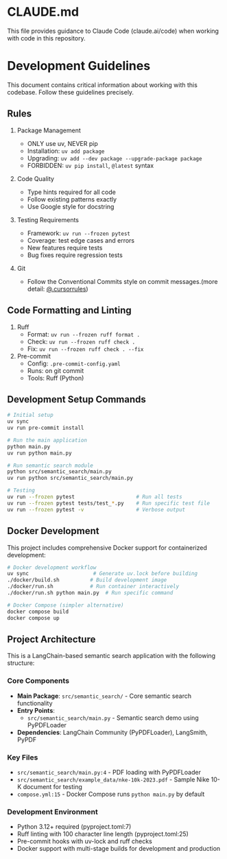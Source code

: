 # CLAUDE.md

This file provides guidance to Claude Code (claude.ai/code) when working with code in this repository.

# Development Guidelines

This document contains critical information about working with this codebase.
Follow these guidelines precisely.

## Rules

1. Package Management
   - ONLY use uv, NEVER pip
   - Installation: `uv add package`
   - Upgrading: `uv add --dev package --upgrade-package package`
   - FORBIDDEN: `uv pip install`, `@latest` syntax

2. Code Quality
   - Type hints required for all code
   - Follow existing patterns exactly
   - Use Google style for docstring

3. Testing Requirements
   - Framework: `uv run --frozen pytest`
   - Coverage: test edge cases and errors
   - New features require tests
   - Bug fixes require regression tests

4. Git
   - Follow the Conventional Commits style on commit messages.(more detail: [@.cursorrules](.cursorrules))

## Code Formatting and Linting

1. Ruff
   - Format: `uv run --frozen ruff format .`
   - Check: `uv run --frozen ruff check .`
   - Fix: `uv run --frozen ruff check . --fix`
2. Pre-commit
   - Config: `.pre-commit-config.yaml`
   - Runs: on git commit
   - Tools: Ruff (Python)

## Development Setup Commands

```bash
# Initial setup
uv sync
uv run pre-commit install

# Run the main application
python main.py
uv run python main.py

# Run semantic search module
python src/semantic_search/main.py
uv run python src/semantic_search/main.py

# Testing
uv run --frozen pytest                    # Run all tests
uv run --frozen pytest tests/test_*.py    # Run specific test file
uv run --frozen pytest -v                 # Verbose output
```

## Docker Development

This project includes comprehensive Docker support for containerized development:

```bash
# Docker development workflow
uv sync                     # Generate uv.lock before building
./docker/build.sh          # Build development image
./docker/run.sh            # Run container interactively
./docker/run.sh python main.py  # Run specific command

# Docker Compose (simpler alternative)
docker compose build
docker compose up
```

## Project Architecture

This is a LangChain-based semantic search application with the following structure:

### Core Components
- **Main Package**: `src/semantic_search/` - Core semantic search functionality
- **Entry Points**: 
  - `src/semantic_search/main.py` - Semantic search demo using PyPDFLoader
- **Dependencies**: LangChain Community (PyPDFLoader), LangSmith, PyPDF

### Key Files
- `src/semantic_search/main.py:4` - PDF loading with PyPDFLoader
- `src/semantic_search/example_data/nke-10k-2023.pdf` - Sample Nike 10-K document for testing
- `compose.yml:15` - Docker Compose runs `python main.py` by default

### Development Environment
- Python 3.12+ required (pyproject.toml:7)
- Ruff linting with 100 character line length (pyproject.toml:25)
- Pre-commit hooks with uv-lock and ruff checks
- Docker support with multi-stage builds for development and production
